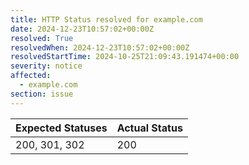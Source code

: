 ```yaml
---
title: HTTP Status resolved for example.com
date: 2024-12-23T10:57:02+00:00Z
resolved: True
resolvedWhen: 2024-12-23T10:57:02+00:00Z
resolvedStartTime: 2024-10-25T21:09:43.191474+00:00
severity: notice
affected:
  - example.com
section: issue
---
```


| Expected Statuses | Actual Status  |
|-------------------|----------------|
| 200, 301, 302 | 200 |
